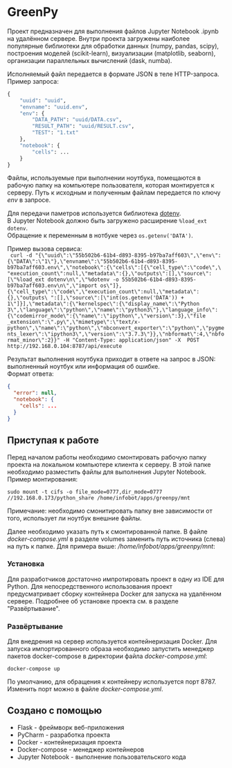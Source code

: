 # GreenPy
Проект предназначен для выполнения файлов Jupyter Notebook .ipynb на удалённом сервере. Внутри проекта загружены наиболее популярные библиотеки для обработки данных (numpy, pandas, scipy), 
построения моделей (scikit-learn), визуализации (matplotlib, seaborn), организации параллельных вычислений (dask, numba). 

Исполняемый файл передается в формате JSON в теле HTTP-запроса. Пример запроса:
```python
{
    "uuid": "uuid",
    "envname": "uuid.env",
    "env": {
        "DATA_PATH": "uuid/DATA.csv",
        "RESULT_PATH": "uuid/RESULT.csv",
        "TEST": "1.txt"
    },
    "notebook": {
        "cells": ...
    }
}
```
Файлы, используемые при выполнении ноутбука, помещаются в рабочую папку на компьютере пользователя, которая
монтируется к серверу. Путь к исходным и полученным файлам передается по ключу *env* в запросе.

Для передачи паметров используется библиотека [dotenv](https://github.com/theskumar/python-dotenv).  
В Jupyter Notebook должно быть загружено расширение `%load_ext dotenv`.  
Обращение к переменным в нотбуке через `os.getenv('DATA')`. 

Пример вызова сервиса:  
` curl -d "{\"uuid\":\"55b502b6-61b4-d893-8395-b97ba7aff603\",\"env\":{\"DATA\":\"1\"},\"envname\":\"55b502b6-61b4-d893-8395-b97ba7aff603.env\",\"notebook\":{\"cells\":[{\"cell_type\":\"code\",\ "execution_count\":null,\"metadata\":{},\"outputs\":[],\"source\":[\"%load_ext dotenv\n\",\"%dotenv -o 55b502b6-61b4-d893-8395-b97ba7aff603.env\n\",\"import os\"]},{\"cell_type\":\"code\",\"execution_count\":null,\"metadata\":{},\"outputs\ ":[],\"source\":[\"int(os.getenv('DATA')) + 1\"]}],\"metadata\":{\"kernelspec\":{\"display_name\":\"Python 3\",\"language\":\"python\",\"name\":\"python3\"},\"language_info\":{\"codemirror_mode\":{\"name\":\"ipython\",\"version\":3},\"file _extension\":\".py\",\"mimetype\":\"text/x-python\",\"name\":\"python\",\"nbconvert_exporter\":\"python\",\"pygments_lexer\":\"ipython3\",\"version\":\"3.7.3\"}},\"nbformat\":4,\"nbformat_minor\":2}}" -H "Content-Type: application/json" -X  POST http://192.168.0.104:8787/api/execute`

Результат выполнения ноутбука приходит в ответе на запрос в JSON: выполненный ноутбук или
информация об ошибке.  
Формат ответа:
```json
{
  "error": null,
  "notebook": {
    "cells": ...
  }
}
```

## Приступая к работе
Перед началом работы необходимо смонтировать рабочую папку проекта на локальном компьютере клиента к серверу. 
В этой папке необходимо разместить файлы для выполнения Jupyter Notebook. Пример монтирования:

`sudo mount -t cifs -o file_mode=0777,dir_mode=0777 //192.168.0.173/python_share /home/infobot/apps/greenpy/mnt`

Примечание: необходимо смонитировать папку вне зависимости от того, использует ли ноутбук внешние файлы.

Далее необходимо указать путь к смонтированной папке. В файле *docker-compose.yml* в разделе volumes заменить путь 
источника (слева) на путь к папке. Для примера выше: */home/infobot/apps/greenpy/mnt*:

### Установка
Для разработчиков достаточно импротировать проект в одну из IDE для Python. Для непосредственного использования
проект предусматривает сборку контейнера Docker для запуска на удалённом сервере. Подробнее об установке 
проекта см. в разделе "Развёртывание".

### Развёртывание
Для внедрения на сервер используется контейнеризация Docker. Для запуска импортированного образа необходимо запустить 
менеджер пакетов docker-compose в директории файла *docker-compose.yml*:

    docker-compose up

По умолчанию, для обращения к контейнеру используется порт 8787. Изменить порт можно в файле *docker-compose.yml*.

## Создано с помощью
* Flask - фреймворк веб-приложения
* PyCharm - разработка проекта
* Docker - контейнеризация проекта
* Docker-compose - менеджер контейнеров
* Jupyter Notebook - выполнение пользовательского кода
